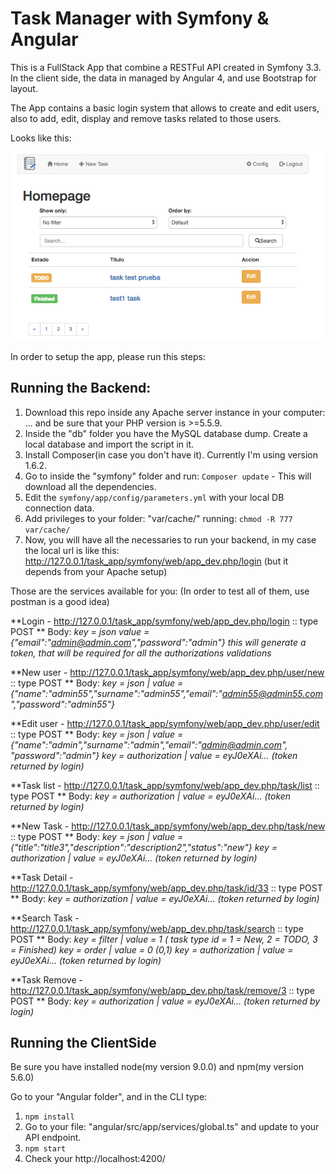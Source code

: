 # Task Manager with Symfony & Angular

This is a FullStack App that combine a RESTFul API created in Symfony 3.3. In the client side, the data in managed by Angular 4, and use Bootstrap for layout.

The App contains a basic login system that allows to create and edit users, also to add, edit, display and remove tasks related to those users.

Looks like this:

![alt tag](symfony_angular_app.png)

In order to setup the app, please run this steps:

## Running the Backend:

1. Download this repo inside any Apache server instance in your computer: ... and be sure that your PHP version is >=5.5.9.
2. Inside the "db" folder you have the MySQL database dump. Create a local database and import the script in it.
3. Install Composer(in case you don't have it). Currently I'm using version 1.6.2.
4. Go to inside the "symfony" folder and run: `Composer update` - This will download all the dependencies.
5. Edit the `symfony/app/config/parameters.yml` with your local DB connection data.
6. Add privileges to your folder: "var/cache/" running: `chmod -R 777 var/cache/`
7. Now, you will have all the necessaries to run your backend, in my case the local url is like this: http://127.0.0.1/task_app/symfony/web/app_dev.php/login (but it depends from your Apache setup)

Those are the services available for you: 
(In order to test all of them, use postman is a good idea)

**Login - http://127.0.0.1/task_app/symfony/web/app_dev.php/login :: type POST  **
Body:
*key = json
value = {"email":"admin@admin.com","password":"admin"}
this will generate a token, that will be required for all the authorizations validations*

**New user - http://127.0.0.1/task_app/symfony/web/app_dev.php/user/new  :: type POST  **
Body:
*key = json | value = {"name":"admin55","surname":"admin55","email":"admin55@admin55.com","password":"admin55"}*

**Edit user - http://127.0.0.1/task_app/symfony/web/app_dev.php/user/edit  :: type POST  **
Body:
*key = json | value = {"name":"admin","surname":"admin","email":"admin@admin.com", "password":"admin"}
key = authorization | value = eyJ0eXAi... (token returned by login)*

**Task list - http://127.0.0.1/task_app/symfony/web/app_dev.php/task/list  :: type POST  **
Body:
*key = authorization | value = eyJ0eXAi... (token returned by login)*

**New Task - http://127.0.0.1/task_app/symfony/web/app_dev.php/task/new  :: type POST  **
Body:
*key = json | value = {"title":"title3","description":"description2","status":"new"}
key = authorization | value = eyJ0eXAi... (token returned by login)*

**Task Detail - http://127.0.0.1/task_app/symfony/web/app_dev.php/task/id/33  :: type POST  **
Body:
*key = authorization | value = eyJ0eXAi... (token returned by login)*

**Search Task - http://127.0.0.1/task_app/symfony/web/app_dev.php/task/search  :: type POST  **
Body:
*key = filter | value = 1 ( task type id = 1 = New, 2 = TODO, 3 = Finished)
key = order | value = 0 (0,1)
key = authorization | value = eyJ0eXAi... (token returned by login)*

**Task Remove - http://127.0.0.1/task_app/symfony/web/app_dev.php/task/remove/3  :: type POST  **
Body:
*key = authorization | value = eyJ0eXAi... (token returned by login)*


## Running the ClientSide

Be sure you have installed node(my version 9.0.0) and npm(my version 5.6.0)  

Go to your "Angular folder", and in the CLI type:

1. `npm install`
2. Go to your file: "angular/src/app/services/global.ts" and update to your API endpoint.
3. `npm start`
4. Check your http://localhost:4200/


